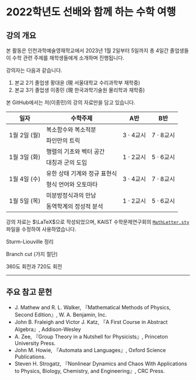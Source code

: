 # 2022학년도 선배와 함께 하는 수학 여행

## 강의 개요
본 활동은 인천과학예술영재학교에서 2023년 1월 2일부터 5일까지 총 4일간 졸업생들이 수학 관련 주제를 재학생들에게 소개하며 진행됩니다.

강의자는 다음과 같습니다.
1. 본교 2기 졸업생 황대윤 (現 서울대학교 수리과학부 재학중)
2. 본교 3기 졸업생 이종민 (現 한국과학기술원 물리학과 재학중)

본 GitHub에서는 저(이종민)의 강의 자료만을 담고 있습니다.

<center>

<table>
  <thead>
    <tr>
      <th><center>일자</center></th>
      <th><center>수학주제</center></th>
      <th><center>A반</center></th>
      <th><center>B반</center></th>
    </tr>
  </thead>
  <tbody>
    <tr align="center">
      <td rowspan="2">1월 2일 (월)</td>
      <td align="left">복소함수와 복소적분</td>
      <td rowspan="2">3 · 4교시</td>
      <td rowspan="2">7 · 8교시</td>
    </tr>
    <tr>
      <td>파인만의 트릭</td>
    </tr>
    <tr align="center">
      <td rowspan="2">1월 3일 (화)</td>
      <td align="left">행렬의 기초와 벡터 공간</td>
      <td rowspan="2">1 · 2교시</td>
      <td rowspan="2">5 · 6교시</td>
    </tr>
    <tr>
      <td>대칭과 군의 도입</td>
    </tr>
    <tr align="center">
      <td rowspan="2">1월 4일 (수)</td>
      <td align="left">유한 상태 기계와 정규 표현식</td>
      <td rowspan="2">3 · 4교시</td>
      <td rowspan="2">7 · 8교시</td>
    </tr>
    <tr>
      <td>형식 언어와 오토마타</td>
    </tr>
    <tr align="center">
      <td rowspan="2">1월 5일 (목)</td>
      <td align="left">미분방정식과의 만남</td>
      <td rowspan="2">1 · 2교시</td>
      <td rowspan="2">5 · 6교시</td>
    </tr>
    <tr>
      <td>동역학계의 정성적 분석</td>
    </tr>
  </tbody>
</table>

</center>

강의 자료는 $\LaTeX$으로 작성되었으며, KAIST 수학문제연구회의 [`MathLetter.sty`](https://github.com/msquare-kaist/mathletter-package) 파일을 수정하여 사용하였습니다.

Sturm-Liouville 정리

Branch cut (가지 절단)

360도 회전과 720도 회전

--------------

## 주요 참고 문헌

* J. Mathew and R. L. Walker, 『Mathematical Methods of Physics, Second Edition』, W. A. Benjamin, Inc.
* John B. Fraleigh and Victor J. Katz, 『A First Course in Abstract Algebra』, Addison-Wesley
* A. Zee, 『Group Theory in a Nutshell for Physicists』, Princeton University Press.
* John M. Howie, 『Automata and Languages』, Oxford Science Publications.
* Steven H. Strogatz, 『Nonlinear Dynamics and Chaos With Applications to Physics, Biology, Chemistry, and Engineering』, CRC Press.